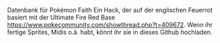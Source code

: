 Datenbank für Pokémon Faith
Ein Hack, der auf der englischen Feuerrot basiert mit der Ultimate Fire Red Base https://www.pokecommunity.com/showthread.php?t=409672.
Wenn ihr fertige Sprites, Midis o.ä. habt, könnt ihr sie in dieses Github hochladen.
